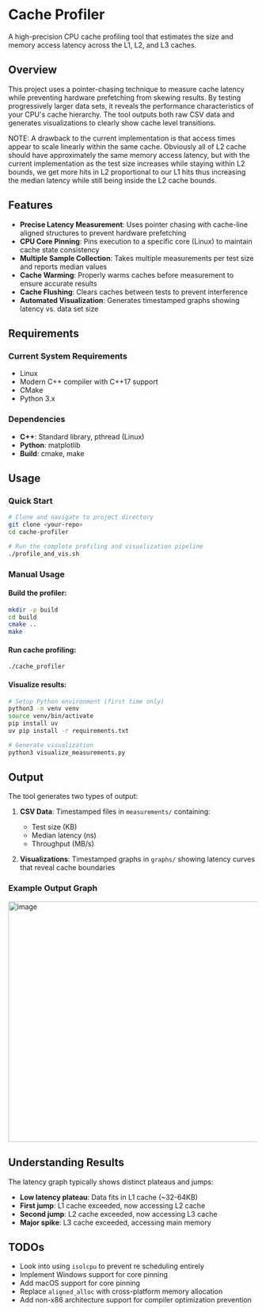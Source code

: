 # Cache Profiler

A high-precision CPU cache profiling tool that estimates the size and memory access latency across the L1, L2, and L3 caches.

## Overview

This project uses a pointer-chasing technique to measure cache latency while preventing hardware prefetching from skewing results. By testing progressively larger data sets, it reveals the performance characteristics of your CPU's cache hierarchy. The tool outputs both raw CSV data and generates visualizations to clearly show cache level transitions. 

NOTE: A drawback to the current implementation is that access times appear to scale linearly within the same cache. Obviously all of L2 cache should have approximately the same memory access latency, but with the current implementation as the test size increases while staying within L2 bounds, we get more hits in L2 proportional to our L1 hits thus increasing the median latency while still being inside the L2 cache bounds.

## Features

- **Precise Latency Measurement**: Uses pointer chasing with cache-line aligned structures to prevent hardware prefetching
- **CPU Core Pinning**: Pins execution to a specific core (Linux) to maintain cache state consistency
- **Multiple Sample Collection**: Takes multiple measurements per test size and reports median values
- **Cache Warming**: Properly warms caches before measurement to ensure accurate results
- **Cache Flushing**: Clears caches between tests to prevent interference
- **Automated Visualization**: Generates timestamped graphs showing latency vs. data set size
## Requirements

### Current System Requirements
- Linux
- Modern C++ compiler with C++17 support
- CMake
- Python 3.x

### Dependencies
- **C++**: Standard library, pthread (Linux)
- **Python**: matplotlib
- **Build**: cmake, make

## Usage

### Quick Start
```bash
# Clone and navigate to project directory
git clone <your-repo>
cd cache-profiler

# Run the complete profiling and visualization pipeline
./profile_and_vis.sh
```

### Manual Usage

#### Build the profiler:
```bash
mkdir -p build
cd build
cmake ..
make
```

#### Run cache profiling:
```bash
./cache_profiler
```

#### Visualize results:
```bash
# Setup Python environment (first time only)
python3 -m venv venv
source venv/bin/activate
pip install uv
uv pip install -r requirements.txt

# Generate visualization
python3 visualize_measurements.py
```

## Output

The tool generates two types of output:

1. **CSV Data**: Timestamped files in `measurements/` containing:
   - Test size (KB)
   - Median latency (ns)
   - Throughput (MB/s)

2. **Visualizations**: Timestamped graphs in `graphs/` showing latency curves that reveal cache boundaries

### Example Output Graph

<img width="662" height="485" alt="image" src="https://github.com/user-attachments/assets/a65cfd4d-70b4-4237-ad38-d896373a8a13" />


## Understanding Results

The latency graph typically shows distinct plateaus and jumps:
- **Low latency plateau**: Data fits in L1 cache (~32-64KB)
- **First jump**: L1 cache exceeded, now accessing L2 cache
- **Second jump**: L2 cache exceeded, now accessing L3 cache  
- **Major spike**: L3 cache exceeded, accessing main memory

## TODOs
- Look into using `isolcpu` to prevent re scheduling entirely
- Implement Windows support for core pinning
- Add macOS support for core pinning
- Replace `aligned_alloc` with cross-platform memory allocation
- Add non-x86 architecture support for compiler optimization prevention
